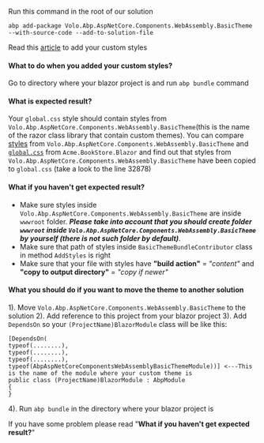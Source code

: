 Run this command in the root of our solution 
```
abp add-package Volo.Abp.AspNetCore.Components.WebAssembly.BasicTheme --with-source-code --add-to-solution-file
```

Read this [article](https://docs.abp.io/en/abp/latest/UI/Blazor/Theming?UI=Blazor#global-styles-script) to add your custom styles

#### What to do when you added your custom styles?

Go to directory where your blazor project is and run `abp bundle` command

#### What is expected result?

Your `global.css` style should contain styles from `Volo.Abp.AspNetCore.Components.WebAssembly.BasicTheme`(this is the name of the razor class library that contain custom themes).
You can compare [styles](https://github.com/BekAllaev/AbpBlazorCustomTheme/blob/master/packages/Volo.Abp.AspNetCore.Components.WebAssembly.BasicTheme/wwwroot/libs/abp/css/theme.css) from `Volo.Abp.AspNetCore.Components.WebAssembly.BasicTheme` and [`global.css`](https://github.com/BekAllaev/AbpBlazorCustomTheme/blob/master/src/Acme.BookStore.Blazor/wwwroot/global.css#L32878)
from `Acme.BookStore.Blazor` and find out that styles from `Volo.Abp.AspNetCore.Components.WebAssembly.BasicTheme` have been copied to `global.css` (take a look to the line 32878)

#### What if you haven't get expected result?

- Make sure styles inside `Volo.Abp.AspNetCore.Components.WebAssembly.BasicTheme` are inside `wwwroot` folder. ***Please take into account that you should create folder `wwwroot` inside `Volo.Abp.AspNetCore.Components.WebAssembly.BasicTheme` by yourself (there is not such folder by default)***.
- Make sure that path of styles inside `BasicThemeBundleContributor` class in method `AddStyles` is right
- Make sure that your file with styles have **"build action"** = *"content"* and **"copy to output directory"** = *"copy if newer"*

#### What you should do if you want to move the theme to another solution

1). Move `Volo.Abp.AspNetCore.Components.WebAssembly.BasicTheme` to the solution
2). Add reference to this project from your blazor project
3). Add `DependsOn` so your `(ProjectName)BlazorModule` class will be like this:
```
[DependsOn(
typeof(........),
typeof(........),
typeof(........),
typeof(AbpAspNetCoreComponentsWebAssemblyBasicThemeModule))] <---This is the name of the module where your custom theme is
public class (ProjectName)BlazorModule : AbpModule
{
}
```
4). Run `abp bundle` in the directory where your blazor project is

If you have some problem please read "**What if you haven't get expected result?**"
